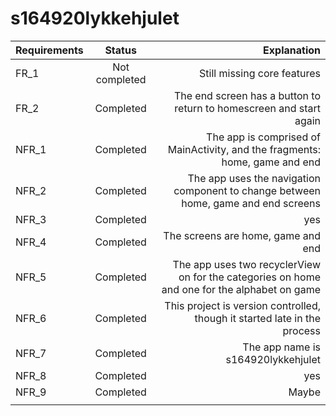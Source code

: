 # s164920lykkehjulet

| Requirements |   Status      |                                                                                  Explanation |
|--------------|:-------------:|---------------------------------------------------------------------------------------------:|
| FR_1         | Not completed |                                                                  Still missing core features |
| FR_2         |   Completed   |                          The end screen has a button to return to homescreen and start again |
| NFR_1        |   Completed   |                  The app is comprised of MainActivity, and the fragments: home, game and end |
| NFR_2        |   Completed   |           The app uses the navigation component to change between home, game and end screens |
| NFR_3        |   Completed   |                                                                                          yes |
| NFR_4        |   Completed   |                                                           The screens are home, game and end |
| NFR_5        |   Completed   | The app uses two recyclerView on for the categories on home and one for the alphabet on game |
| NFR_6        |   Completed   |                    This project is version controlled, though it started late in the process |
| NFR_7        |   Completed   |                                                          The app name is  s164920lykkehjulet |
| NFR_8        |   Completed   |                                                                                          yes |
| NFR_9        |   Completed   |                                                                                        Maybe |
|              |               |                                                                                              |
